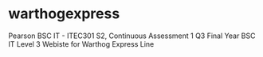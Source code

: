 # warthogexpress
Pearson BSC IT - ITEC301 S2, Continuous Assessment 1 Q3
Final Year BSC IT Level 3
Webiste for Warthog Express Line
